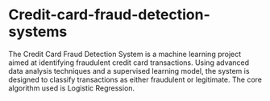 # Credit-card-fraud-detection-systems
The Credit Card Fraud Detection System is a machine learning project aimed at identifying fraudulent credit card transactions. Using advanced data analysis techniques and a supervised learning model, the system is designed to classify transactions as either fraudulent or legitimate. The core algorithm used is Logistic Regression.
